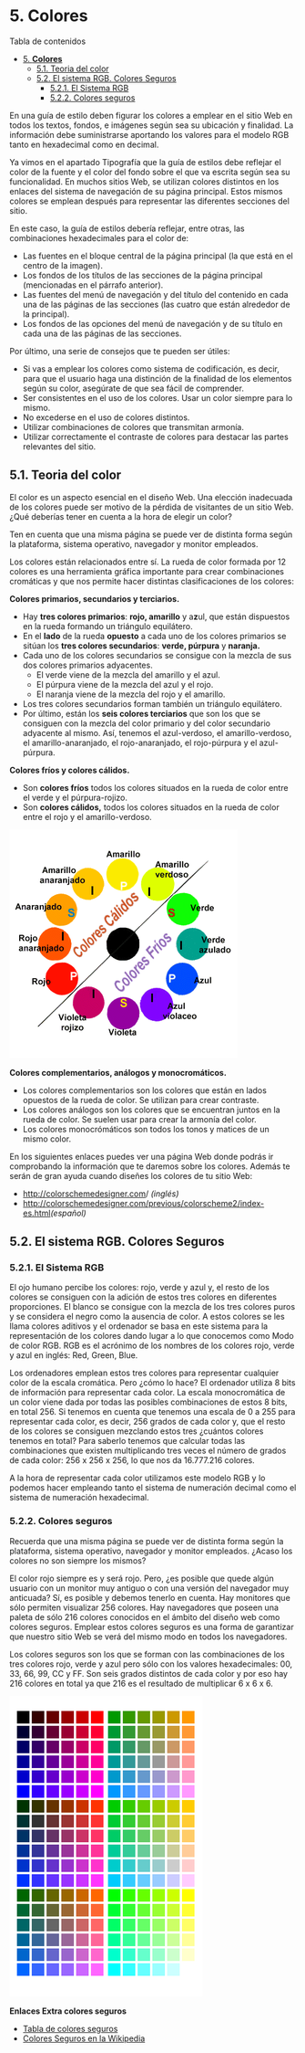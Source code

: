 # 5. **Colores**

Tabla de contenidos 

- [5. **Colores**](#5-colores)
  - [5.1. Teoria del color](#51-teoria-del-color)
  - [5.2. El sistema RGB. Colores Seguros](#52-el-sistema-rgb-colores-seguros)
    - [5.2.1. El Sistema RGB](#521-el-sistema-rgb)
    - [5.2.2. Colores seguros](#522-colores-seguros)


En una guía de estilo deben figurar los colores a emplear en el sitio Web en todos los textos, fondos, e imágenes según sea su ubicación y finalidad. La información debe suministrarse aportando los valores para el modelo RGB tanto en hexadecimal como en decimal.

Ya vimos en el apartado Tipografía que la guía de estilos debe reflejar el color de la fuente y el color del fondo sobre el que va escrita según sea su funcionalidad. En muchos sitios Web, se utilizan colores distintos en los enlaces del sistema de navegación de su página principal. Estos mismos colores se emplean después para representar las diferentes secciones del sitio.

En este caso, la guía de estilos debería reflejar, entre otras, las combinaciones hexadecimales para el color de:

-   Las fuentes en el bloque central de la página principal (la que está en el centro de la imagen).
-   Los fondos de los títulos de las secciones de la página principal (mencionadas en el párrafo anterior).
-   Las fuentes del menú de navegación y del título del contenido en cada una de las páginas de las secciones (las cuatro que están alrededor de la principal).
-   Los fondos de las opciones del menú de navegación y de su título en cada una de las páginas de las secciones.

Por último, una serie de consejos que te pueden ser útiles:

-   Si vas a emplear los colores como sistema de codificación, es decir, para que el usuario haga una distinción de la finalidad de los elementos según su color, asegúrate de que sea fácil de comprender.
-   Ser consistentes en el uso de los colores. Usar un color siempre para lo mismo.
-   No excederse en el uso de colores distintos.
-   Utilizar combinaciones de colores que transmitan armonía.
-   Utilizar correctamente el contraste de colores para destacar las partes relevantes del sitio.

## 5.1. Teoria del color

El color es un aspecto esencial en el diseño Web. Una elección inadecuada de los colores puede ser motivo de la pérdida de visitantes de un sitio Web. ¿Qué deberías tener en cuenta a la hora de elegir un color?

Ten en cuenta que una misma página se puede ver de distinta forma según la plataforma, sistema operativo, navegador y monitor empleados.

Los colores están relacionados entre sí. La rueda de color formada por 12 colores es una herramienta gráfica importante para crear combinaciones cromáticas y que nos permite hacer distintas clasificaciones de los colores:

**Colores primarios, secundarios y terciarios.**

-   Hay **tres colores primarios**: **rojo, amarillo** y a**z**ul, que están dispuestos en la rueda formando un triángulo equilátero.
-   En el **lado** de la rueda **opuesto** a cada uno de los colores primarios se sitúan los **tres colores secundarios**: **verde, púrpura** y **naranja.**
-   Cada uno de los colores secundarios se consigue con la mezcla de sus dos colores primarios adyacentes.
    -   El verde viene de la mezcla del amarillo y el azul.
    -   El púrpura viene de la mezcla del azul y el rojo.
    -   El naranja viene de la mezcla del rojo y el amarillo.
-   Los tres colores secundarios forman también un triángulo equilátero.
-   Por último, están los **seis colores terciarios** que son los que se consiguen con la mezcla del color primario y del color secundario adyacente al mismo. Así, tenemos el azul-verdoso, el amarillo-verdoso, el amarillo-anaranjado, el rojo-anaranjado, el rojo-púrpura y el azul-púrpura.

**Colores fríos y colores cálidos.**

-   Son **colores fríos** todos los colores situados en la rueda de color entre el verde y el púrpura-rojizo.
-   Son **colores cálidos,** todos los colores situados en la rueda de color entre el rojo y el amarillo-verdoso.

![Resultado de imagen de colores primarios, secundarios y terciarios](img/05_01_cirulocormatico.gif)

**Colores complementarios, análogos y monocromáticos.**

-   Los colores complementarios son los colores que están en lados opuestos de la rueda de color. Se utilizan para crear contraste.
-   Los colores análogos son los colores que se encuentran juntos en la rueda de color. Se suelen usar para crear la armonía del color.
-   Los colores monocrómáticos son todos los tonos y matices de un mismo color.

En los siguientes enlaces puedes ver una página Web donde podrás ir comprobando la información que te daremos sobre los colores. Además te serán de gran ayuda cuando diseñes los colores de tu sitio Web:

-   <http://colorschemedesigner.com>/  *(inglés)*
-   <http://colorschemedesigner.com/previous/colorscheme2/index-es.html>*(español)*

## 5.2. El sistema RGB. Colores Seguros

### 5.2.1. El Sistema RGB

El ojo humano percibe los colores: rojo, verde y azul y, el resto de los colores se consiguen con la adición de estos tres colores en diferentes proporciones. El blanco se consigue con la mezcla de los tres colores puros y se considera el negro como la ausencia de color. A estos colores se les llama colores aditivos y el ordenador se basa en este sistema para la representación de los colores dando lugar a lo que conocemos como Modo de color RGB. RGB es el acrónimo de los nombres de los colores rojo, verde y azul en inglés: Red, Green, Blue.

Los ordenadores emplean estos tres colores para representar cualquier color de la escala cromática. Pero ¿cómo lo hace? El ordenador utiliza 8 bits de información para representar cada color. La escala monocromática de un color viene dada por todas las posibles combinaciones de estos 8 bits, en total 256. Si tenemos en cuenta que tenemos una escala de 0 a 255 para representar cada color, es decir, 256 grados de cada color y, que el resto de los colores se consiguen mezclando estos tres ¿cuántos colores tenemos en total? Para saberlo tenemos que calcular todas las combinaciones que existen multiplicando tres veces el número de grados de cada color: 256 x 256 x 256, lo que nos da 16.777.216 colores.

A la hora de representar cada color utilizamos este modelo RGB y lo podemos hacer empleando tanto el sistema de numeración decimal como el sistema de numeración hexadecimal.

### 5.2.2. Colores seguros

Recuerda que una misma página se puede ver de distinta forma según la plataforma, sistema operativo, navegador y monitor empleados. ¿Acaso los colores no son siempre los mismos?

El color rojo siempre es y será rojo. Pero, ¿es posible que quede algún usuario con un monitor muy antiguo o con una versión del navegador muy anticuada? Sí, es posible y debemos tenerlo en cuenta. Hay monitores que sólo permiten visualizar 256 colores. Hay navegadores que poseen una paleta de sólo 216 colores conocidos en el ámbito del diseño web como colores seguros. Emplear estos colores seguros es una forma de garantizar que nuestro sitio Web se verá del mismo modo en todos los navegadores.

Los colores seguros son los que se forman con las combinaciones de los tres colores rojo, verde y azul pero sólo con los valores hexadecimales: 00, 33, 66, 99, CC y FF. Son seis grados distintos de cada color y por eso hay 216 colores en total ya que 216 es el resultado de multiplicar 6 x 6 x 6.

![Colores Seguros](img/05_02_couleurs-web.gif)

**Enlaces Extra colores seguros**

- [Tabla de colores seguros](https://htmlcolorcodes.com/es/tabla-de-colores/tabla-de-colores-web-seguros/)
- [Colores Seguros en la Wikipedia](https://es.wikipedia.org/wiki/Colores_web)
